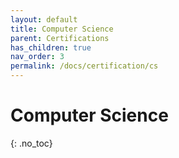 ```yaml
---
layout: default
title: Computer Science
parent: Certifications
has_children: true
nav_order: 3
permalink: /docs/certification/cs
---
```


# Computer Science
{: .no_toc}

